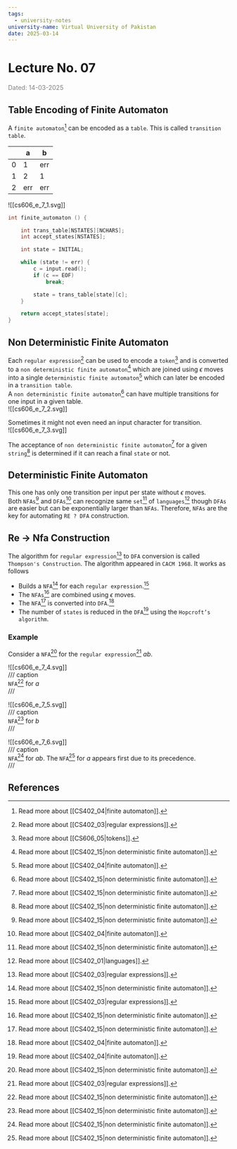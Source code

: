 ```yaml
---
tags:
  - university-notes
university-name: Virtual University of Pakistan
date: 2025-03-14
---
```


# Lecture No. 07

<span style="color: gray;">Dated: 14-03-2025</span>

## Table Encoding of Finite Automaton

A `finite automaton`[^1] can be encoded as a `table`. This is called `transition table`.

|     | a   | b   |
| --- | --- | --- |
| 0   | 1   | err |
| 1   | 2   | 1   |
| 2   | err | err |

![[cs606_e_7_1.svg]]

```cpp
int finite_automaton () {

    int trans_table[NSTATES][NCHARS];
    int accept_states[NSTATES];

    int state = INITIAL;

    while (state != err) {
        c = input.read();
        if (c == EOF)
            break;

        state = trans_table[state][c];
    }

    return accept_states[state];
}
```

## Non Deterministic Finite Automaton

Each `regular expression`[^2] can be used to encode a `token`[^3] and is converted to a `non deterministic finite automaton`[^4] which are joined using $\epsilon$ moves into a single `deterministic finite automaton`[^1] which can later be encoded in a `transition table`.  
A `non deterministic finite automaton`[^4] can have multiple transitions for one input in a given table.  
![[cs606_e_7_2.svg]]  

Sometimes it might not even need an input character for transition.  
![[cs606_e_7_3.svg]]

The acceptance of `non deterministic finite automaton`[^4] for a given `string`[^4] is determined if it can reach a final `state` or not.

## Deterministic Finite Automaton

This one has only one transition per input per state without $\epsilon$ moves.  
Both `NFAs`[^4] and `DFAs`[^1] can recognize same `set`[^4] of `languages`[^5] though `DFAs` are easier but can be exponentially larger than `NFAs`. Therefore, `NFAs` are the key for automating `RE ? DFA` construction.

## Re → Nfa Construction

The algorithm for `regular expression`[^2] to `DFA` conversion is called `Thompson's Construction`. The algorithm appeared in `CACM 1968`. It works as follows

- Builds a `NFA`[^4] for each `regular expression`.[^2]
- The `NFAs`[^4] are combined using $\epsilon$ moves.
- The `NFA`[^4] is converted into `DFA`.[^1]
- The number of `states` is reduced in the `DFA`[^1] using the `Hopcroft’s algorithm`.

### Example

Consider a `NFA`[^4] for the `regular expression`[^2] $ab$.

![[cs606_e_7_4.svg]]  
/// caption  
`NFA`[^4] for $a$  
///

![[cs606_e_7_5.svg]]  
/// caption  
`NFA`[^4] for $b$  
///

![[cs606_e_7_6.svg]]  
/// caption  
`NFA`[^4] for $ab$. The `NFA`[^4] for $a$ appears first due to its precedence.  
///

## References

[^1]: Read more about [[CS402_04|finite automaton]].
[^2]: Read more about [[CS402_03|regular expressions]].
[^3]: Read more about [[CS606_05|tokens]].
[^4]: Read more about [[CS402_15|non deterministic finite automaton]].
[^5]: Read more about [[CS402_01|languages]].